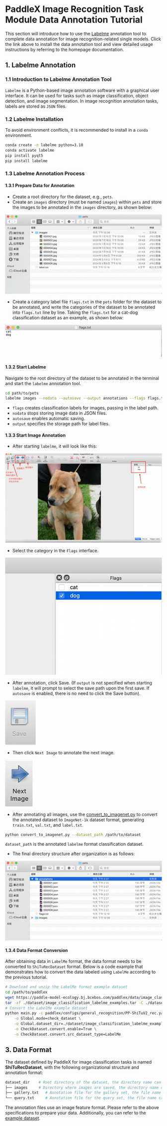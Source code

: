 # PaddleX Image Recognition Task Module Data Annotation Tutorial

This section will introduce how to use the [Labelme](https://github.com/wkentaro/labelme) annotation tool to complete data annotation for image recognition-related single models. 
Click the link above to install the data annotation tool and view detailed usage instructions by referring to the homepage documentation.

## 1. Labelme Annotation
### 1.1 Introduction to Labelme Annotation Tool
`Labelme` is a Python-based image annotation software with a graphical user interface. It can be used for tasks such as image classification, object detection, and image segmentation. In image recognition annotation tasks, labels are stored as `JSON` files.

### 1.2 Labelme Installation
To avoid environment conflicts, it is recommended to install in a `conda` environment.

```bash
conda create -n labelme python=3.10
conda activate labelme
pip install pyqt5
pip install labelme
```

### 1.3 Labelme Annotation Process
#### 1.3.1 Prepare Data for Annotation
* Create a root directory for the dataset, e.g., `pets`.
* Create an `images` directory (must be named `images`) within `pets` and store the images to be annotated in the `images` directory, as shown below:

![alt text](/tmp/images/data_prepare/image_classification/01.png)

* Create a category label file `flags.txt` in the `pets` folder for the dataset to be annotated, and write the categories of the dataset to be annotated into `flags.txt` line by line. Taking the `flags.txt` for a cat-dog classification dataset as an example, as shown below:

![alt text](/tmp/images/data_prepare/image_classification/02.png)

#### 1.3.2 Start Labelme
Navigate to the root directory of the dataset to be annotated in the terminal and start the `labelme` annotation tool.

```bash
cd path/to/pets
labelme images --nodata --autosave --output annotations --flags flags.txt
```
* `flags` creates classification labels for images, passing in the label path.
* `nodata` stops storing image data in JSON files.
* `autosave` enables automatic saving.
* `output` specifies the storage path for label files.

#### 1.3.3 Start Image Annotation
* After starting `labelme`, it will look like this:

![alt text](/tmp/images/data_prepare/image_classification/03.png)
* Select the category in the `Flags` interface.

![alt text](/tmp/images/data_prepare/image_classification/04.png)

* After annotation, click Save. (If `output` is not specified when starting `labelme`, it will prompt to select the save path upon the first save. If `autosave` is enabled, there is no need to click the Save button).

![alt text](/tmp/images/data_prepare/image_classification/05.png)
* Then click `Next Image` to annotate the next image.

![alt text](/tmp/images/data_prepare/image_classification/06.png)

* After annotating all images, use the [convert_to_imagenet.py](https://paddle-model-ecology.bj.bcebos.com/paddlex/PaddleX3.0/doc_images/applications/image_classification_dataset_prepare/convert_to_imagenet.py) to convert the annotated dataset to `ImageNet-1k` dataset format, generating `train.txt`, `val.txt`, and `label.txt`.

```bash
python convert_to_imagenet.py --dataset_path /path/to/dataset
```
`dataset_path` is the annotated `labelme` format classification dataset.

* The final directory structure after organization is as follows:

![alt text](/tmp/images/data_prepare/image_classification/07.png)

#### 1.3.4 Data Format Conversion
After obtaining data in `LabelMe` format, the data format needs to be converted to `ShiTuRecDataset` format. Below is a code example that demonstrates how to convert the data labeled using `LabelMe` according to the previous tutorial.

```bash
# Download and unzip the LabelMe format example dataset
cd /path/to/paddlex
wget https://paddle-model-ecology.bj.bcebos.com/paddlex/data/image_classification_labelme_examples.tar -P ./dataset
tar -xf ./dataset/image_classification_labelme_examples.tar -C ./dataset/
# Convert the LabelMe example dataset
python main.py -c paddlex/configs/general_recognition/PP-ShiTuV2_rec.yaml \
    -o Global.mode=check_dataset \
    -o Global.dataset_dir=./dataset/image_classification_labelme_examples \
    -o CheckDataset.convert.enable=True \
    -o CheckDataset.convert.src_dataset_type=LabelMe
```

## 3. Data Format
The dataset defined by PaddleX for image classification tasks is named **ShiTuRecDataset**, with the following organizational structure and annotation format:

```bash
dataset_dir    # Root directory of the dataset, the directory name can be changed
├── images     # Directory where images are saved, the directory name can be changed, but should correspond to the content of train.txt, query.txt, gallery.txt
├── gallery.txt   # Annotation file for the gallery set, the file name cannot be changed. Each line gives the path of the image to be retrieved and its feature label, separated by a space. Example: images/WOMEN/Blouses_Shirts/id_00000001/02_2_side.jpg 3997
└── query.txt     # Annotation file for the query set, the file name cannot be changed. Each line gives the path of the database image and its feature label, separated by a space. Example: images/WOMEN/Blouses_Shirts/id_00000001/02_1_front.jpg 3997
```

The annotation files use an image feature format. Please refer to the above specifications to prepare your data. Additionally, you can refer to the [example dataset](https://paddle-model-ecology.bj.bcebos.com/paddlex/data/Inshop_examples.tar).